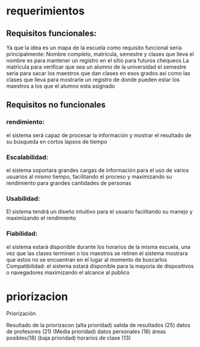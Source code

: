 # requerimientos 
## Requisitos funcionales: 
Ya que la idea es un mapa de la escuela como requisito funcional seria principalmente:
Nombre completo, matricula, semestre y clases que lleva
el nombre es para mantener un registro en el sitio para futuros chequeos
La matricula para verificar que sea un alumno de la universidad
el semestre seria para sacar los maestros que dan clases en esos grados
asi como las clases que lleva para mostrarle un registro de donde pueden estar los maestros a los que el alumno esta asignado

## Requisitos no funcionales 
### **rendimiento:**
el sistema será capaz de procesar la información y mostrar el resultado de su búsqueda en cortos lapsos de tiempo
### **Escalabilidad:**
el sistema soportara grandes cargas de información para el uso de varios usuarios al mismo tiempo, facilitando el proceso y maximizando su rendimiento para grandes cantidades de personas 
### **Usabilidad:** 
El sistema tendrá un diseño intuitivo para el usuario facilitando su manejo y maximizando el rendimiento 
### **Fiabilidad:**
el sistema estará disponible durante los horarios de la misma escuela, una vez que las clases terminen o los maestros se retiren el sistema mostrara que estos no se encuentran en el lugar al momento de buscarlos 
Compatibilidad: 
el sistema estará disponible para la mayoría de dispositivos o navegadores maximizando el alcance al publico 
# priorizacion 

Priorización 


Resultado de la priorizacon 
(alta prioridad)
salida de resultados (25)
datos de profesores (21)
(Media prioridad)
datos personales (18)
áreas posibles(18)
(baja prioridad)
horarios de clase (13)


